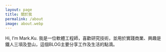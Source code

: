 ```yaml
---
layout: page
title: 關於我
permalink: /about
image: about.webp
---
```


Hi, I’m Mark.Ku. 我是一位軟體工程師，喜歡研究技術，並用於實踐商業、興趣是鐵人三項及登山，這個BLOG主要分享工作及生活的點滴。

